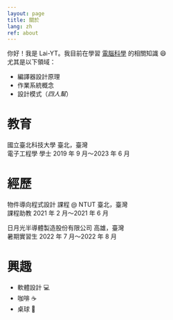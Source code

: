 ```yaml
---
layout: page
title: 關於
lang: zh
ref: about
---
```


你好！我是 Lai-YT。我目前在學習 [電腦科學](https://zh.m.wikipedia.org/zh-tw/%E8%AE%A1%E7%AE%97%E6%9C%BA%E7%A7%91%E5%AD%A6) 的相關知識 :smile: \
尤其是以下領域：

- 編譯器設計原理
- 作業系統概念
- 設計模式（*四人幫*）

# 教育

國立臺北科技大學
<span class="time-loc">臺北，臺灣</span>
<br>
電子工程學 學士
<span class="time-loc">2019 年 9 月～2023 年 6 月</span>

# 經歷

物件導向程式設計 課程 @ NTUT
<span class="time-loc">臺北，臺灣</span>
<br>
課程助教
<span class="time-loc">2021 年 2 月～2021 年 6 月</span>

日月光半導體製造股份有限公司
<span class="time-loc">高雄，臺灣</span>
<br>
暑期實習生
<span class="time-loc">2022 年 7 月～2022 年 8 月</span>

# 興趣

- 軟體設計 :computer:
- 咖啡 :coffee:
- 桌球 :ping_pong:
